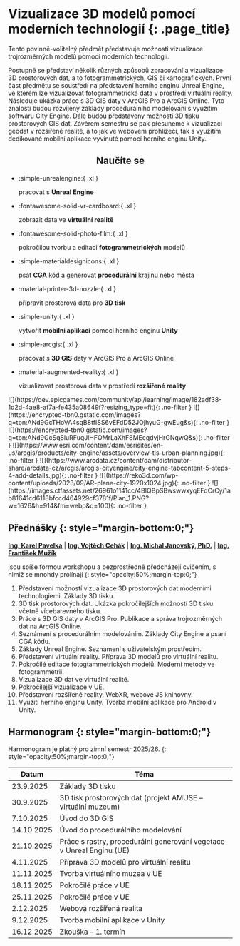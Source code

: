 
# Vizualizace 3D modelů pomocí moderních technologií {: .page_title}

Tento povinně-volitelný předmět představuje možnosti vizualizace trojrozměrných modelů pomocí moderních technologií.

Postupně se představí několik různých způsobů zpracování a vizualizace 3D prostorových dat, a to fotogrammetrických, GIS či kartografických. První část předmětu se soustředí na představení herního enginu Unreal Engine, ve kterém lze vizualizovat fotogrammetrická data v prostředí virtuální reality. Následuje ukázka práce s 3D GIS daty v ArcGIS Pro a ArcGIS Online. Tyto znalosti budou rozvíjeny základy procedurálního modelování s využitím softwaru City Engine. Dále budou představeny možnosti 3D tisku prostorových GIS dat. Závěrem semestru se pak přesuneme k vizualizaci geodat v rozšířené realitě, a to jak ve webovém prohlížeči, tak s využitím dedikované mobilní aplikace vyvinuté pomocí herního enginu Unity.


<h2 style="text-align:center;">Naučíte se</h2>
<!-- styl je zde pridany HTML tagem (ne pomoci '##'), aby se text neobjevil v tabulce obsahu vlevo na strance -->

<div class="grid cards grid_icon_info smaller_padding" markdown> <!-- specificky format gridu (trida "grid_icon_info") na miru uvodni strance predmetu -->

-   :simple-unrealengine:{ .xl }

    pracovat s __Unreal Engine__

-   :fontawesome-solid-vr-cardboard:{ .xl }

    zobrazit data ve __virtuální realitě__

-   :fontawesome-solid-photo-film:{ .xl }

    pokročilou tvorbu a editaci __fotogrammetrických__ modelů

-   :simple-materialdesignicons:{ .xl }

    psát __CGA__ kód a generovat __procedurální__ krajinu nebo města

-   :material-printer-3d-nozzle:{ .xl }

    připravit prostorová data pro __3D tisk__


-   :simple-unity:{ .xl }

    vytvořit __mobilní aplikaci__ pomocí herního enginu __Unity__

-   :simple-arcgis:{ .xl }

    pracovat s __3D GIS__ daty v ArcGIS Pro a ArcGIS Online

-   :material-augmented-reality:{ .xl }

    vizualizovat prostorová data v prostředí __rozšířené reality__


</div>

<div class="gallery_container" markdown>
![](https://dev.epicgames.com/community/api/learning/image/182adf38-1d2d-4ae8-af7a-fe435a08649f?resizing_type=fit){: .no-filter }
![](https://encrypted-tbn0.gstatic.com/images?q=tbn:ANd9GcTHoVA4sqB8tfISS6vEFdD52JOjhyuG-gwEug&s){: .no-filter }
![](https://encrypted-tbn0.gstatic.com/images?q=tbn:ANd9GcSq8luRFuqJlHFOMrLaXhF8MEcgdvjHrGNqwQ&s){: .no-filter }
![](https://www.esri.com/content/dam/esrisites/en-us/arcgis/products/city-engine/assets/overview-tls-urban-planning.jpg){: .no-filter }
![](https://www.arcdata.cz/content/dam/distributor-share/arcdata-cz/arcgis/arcgis-cityengine/city-engine-tabcontent-5-steps-4-add-details.jpg){: .no-filter }
![](https://reko3d.com/wp-content/uploads/2023/09/AR-plane-city-1920x1024.jpg){: .no-filter }
![](https://images.ctfassets.net/26961o1141cc/4BIQBpSBwswwxyqEFdCrCy/1ab81641cd6118bfccd464929cf3781f/Plan_1.PNG?w=1626&h=914&fm=webp&q=100){: .no-filter }

</div>


## Přednášky {: style="margin-bottom:0;"}

[__Ing. Karel Pavelka__](https://geomatics.fsv.cvut.cz/employees/karel-pavelka-ml/) | [__Ing. Vojtěch Cehák__](https://geomatics.fsv.cvut.cz/employees/vojtech-cehak/)  | [__Ing. Michal Janovský, PhD.__](https://geomatics.fsv.cvut.cz/employees/michal-janovsky/) | [__Ing. František Mužík__](https://geomatics.fsv.cvut.cz/employees/frantisek-muzik/)


jsou spíše formou workshopu a bezprostředně předcházejí cvičením, s nimiž se mnohdy prolínají
{: style="opacity:50%;margin-top:0;"}

1. Představení možností vizualizace 3D prostorových dat moderními technologiemi. Základy 3D tisku. 
2. 3D tisk prostorových dat. Ukázka pokročilejších možností 3D tisku včetně vícebarevného tisku.
3. Práce s 3D GIS daty v ArcGIS Pro. Publikace a správa trojrozměrných dat na ArcGIS Online.
4. Seznámení s procedurálním modelováním. Základy City Engine a psaní CGA kódu.
5. Základy Unreal Engine. Seznámení s uživatelským prostředím.
6. Představení virtuální reality. Příprava 3D modelů pro virtuální realitu.
7. Pokročilé editace fotogtammetrických modelů. Moderní metody ve fotogrammetrii.
8. Vizualizace 3D dat ve virtuální realitě.
9. Pokročilejší vizualizace v UE.
10. Představení rozšířené reality. WebXR, webové JS knihovny.
11. Využití herního enginu Unity. Tvorba mobilní aplikace pro Android v Unity.



## Harmonogram {: style="margin-bottom:0;"}
Harmonogram je platný pro zimní semestr 2025/26.
{: style="opacity:50%;margin-top:0;"}

| Datum       | Téma                                                                 |
|-------------|----------------------------------------------------------------------|
| 23.9.2025   | Základy 3D tisku                                                     |
| 30.9.2025   | 3D tisk prostorových dat (projekt AMUSE – virtuální muzeum)          |
| 7.10.2025   | Úvod do 3D GIS                                                       |
| 14.10.2025  | Úvod do procedurálního modelování                                    |
| 21.10.2025  | Práce s rastry, procedurální generování vegetace v Unreal Enginu (UE)|
| 4.11.2025   | Příprava 3D modelů pro virtuální realitu                             |
| 11.11.2025  | Tvorba virtuálního muzea v UE                                        |
| 18.11.2025  | Pokročilé práce v UE                                                 |
| 25.11.2025  | Pokročilé práce v UE                                                 |
| 2.12.2025   | Webová rozšířená realita                                             |
| 9.12.2025   | Tvorba mobilní aplikace v Unity                                      |
| 16.12.2025  | Zkouška – 1. termín                                                  |


<!--
[![](./assets/index/schedule.svg#only-light){.off-glb .no-filter}](https://kos.cvut.cz/schedule/course/1551GIS/semester/B232){target="_blank"}
[![](./assets/index/schedule_dark.svg#only-dark){.off-glb .no-filter}](https://kos.cvut.cz/schedule/course/1551GIS/semester/B232){target="_blank"}

---

[Stránka předmětu v :custom-kos-logo-img-BW:{.middle style="margin-left:3px;"} :custom-kos-logo-BW:{.xl .middle}](https://kos.cvut.cz/course-syllabus/1551GIS/B232){ .md-button .md-button--primary target="_blank"}
{align=center}

-->